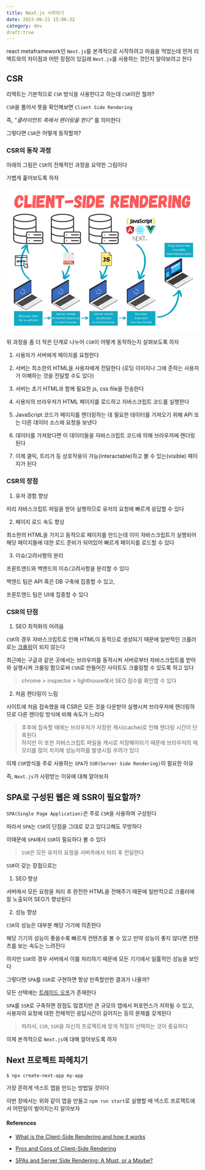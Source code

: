 ```yaml
---
title: Next.js 시작하기
date: 2023-06-21 15:06:32
category: dev
draft:true
---
```


react metaframework인 `Next.js`를 본격적으로 시작하려고 마음을 먹었는데 먼저 리엑트와의 차이점과 어떤 장점이 있길래 `Next.js`를 사용하는 것인지 알아보려고 한다

## CSR

리엑트는 기본적으로 `CSR` 방식을 사용한다고 하는데 `CSR`이란 뭘까?

`CSR`을 풀어서 뜻을 확인해보면 `Client Side Rendering`

즉, _"클라이언트 측에서 렌더링을 한다"_ 를 의미한다

그렇다면 `CSR`은 어떻게 동작할까?

### CSR의 동작 과정

아래의 그림은 `CSR`의 전체적인 과정을 요약한 그림이다

가볍게 훑어보도록 하자

![CSR 과정 요약](./images/csr.png)

위 과정을 좀 더 작은 단계로 나누어 `CSR`이 어떻게 동작하는지 살펴보도록 하자

1. 사용자가 서버에게 페이지를 요청한다

2. 서버는 최소한의 HTML을 사용자에게 전달한다
   (로딩 이미지나 그에 준하는 사용자가 이해하는 것을 전달할 수도 있다)

3. 서버는 초기 HTML과 함께 필요한 js, css file을 전송한다

4. 사용자의 브라우저가 HTML 페이지를 로드하고 자바스크립트 코드를 실행한다

5. JavaScript 코드가 페이지를 렌더링하는 데 필요한 데이터를 가져오기 위해 API 또는 다른 데이터 소스에 요청을 보낸다

6. 데이터를 가져왔다면 이 데이터들을 자바스크립트 코드에 의해 브라우저에 렌더링된다

7. 이제 클릭, 트리거 등 상호작용이 가능(interactable)하고 볼 수 있는(visible) 페이지가 된다

### CSR의 장점

1. 유저 경험 향상

미리 자바스크립트 파일을 받아 실행하므로 유저의 요청에 빠르게 응답할 수 있다

2. 페이지 로드 속도 향상

최소한의 HTML을 가지고 동적으로 페이지를 만드는데 이미 자바스크립트가 실행되어 해당 페이지들에 대한 로드 준비가 되어있어 빠르게 페이지를 로드할 수 있다

3. 이슈/고려사항의 분리

프론트엔드와 백엔드의 이슈/고려사항을 분리할 수 있다

백엔드 팀은 API 혹은 DB 구축에 집중할 수 있고,

프론트엔드 팀은 UI에 집중할 수 있다

### CSR의 단점

1. SEO 최적화의 어려움

`CSR`의 경우 자바스크립트로 인해 HTML이 동적으로 생성되기 때문에 일반적인 크롤러로는 [크롤링](https://namu.wiki/w/크롤링)이 되지 않는다

최근에는 구글과 같은 곳에서는 브라우저를 동작시켜 서버로부터 자바스크립트를 받아와 실행시켜 크롤링 함으로써 `CSR`로 만들어진 사이트도 크롤링할 수 있도록 하고 있다

> chrome > inspector > lighthouse에서 SEO 점수를 확인할 수 있다

2. 처음 렌더링이 느림

사이트에 처음 접속했을 때 CSR은 모든 것을 다운받아 실행시켜 브라우저에 렌더링하므로 다른 렌더링 방식에 비해 속도가 느리다

> 추후에 접속할 때에는 브라우저가 저장한 캐시(cache)로 인해 렌더링 시간이 단축된다
> <br />
> 하지만 이 또한 자바스크립트 파일을 캐시로 저장해야되기 때문에 브라우저의 메모리를 많이 차지해 성능저하를 발생시킬 우려가 있다

이제 `CSR`방식을 주로 사용하는 `SPA`가 `SSR(Server Side Rendering)`이 필요한 이유

즉, `Next.js`가 사랑받는 이유에 대해 알아보자

## SPA로 구성된 웹은 왜 SSR이 필요할까?

`SPA(Single Page Application)`은 주로 `CSR`을 사용하여 구성된다

따라서 `SPA`는 `CSR`의 단점을 그대로 갖고 있다고해도 무방하다

이때문에 `SPA`에서 `SSR`이 필요하다 볼 수 있다

> `SSR`은 모든 유저의 요청을 서버측에서 처리 후 전달한다

`SSR`이 갖는 장점으로는

1. SEO 향상

서버에서 모든 요청을 처리 후 완전한 HTML을 전해주기 때문에 일반적으로 크롤러에 잘 노출되어 SEO가 향상된다

2. 성능 향상

`CSR`의 성능은 대부분 해당 기기에 의존한다

해당 기기의 성능이 좋을수록 빠르게 컨텐츠를 볼 수 있고 만약 성능이 좋지 않다면 컨텐츠를 보는 속도는 느려진다

하지만 `SSR`의 경우 서버에서 이를 처리하기 때문에 모든 기기에서 일률적인 성능을 보인다

그렇다면 `SPA`를 `SSR`로 구현하면 항상 만족할만한 결과가 나올까?

모든 선택에는 [트레이드 오프](https://ko.wikipedia.org/wiki/트레이드오프)가 존재한다

`SPA`를 `SSR`로 구축하면 장점도 많겠지만 큰 규모의 앱에서 퍼포먼스가 저하될 수 있고, 사용자의 요청에 대한 전체적인 응답시간이 길어지는 등의 문제를 갖게된다

> 따라서, `CSR`, `SSR`을 자신의 프로젝트에 맞게 적절히 선택하는 것이 중요하다

이제 본격적으로 `Next.js`에 대해 알아보도록 하자

## Next 프로젝트 파헤치기

```bash
$ npx create-next-app my-app
```

가장 흔하게 넥스트 앱을 만드는 방법일 것이다

이번 장에서는 위와 같이 앱을 만들고 `npm run start`로 실행할 때 넥스트 프로젝트에서 어떤일이 벌어지는지 알아보자

#### References

- [What is the Client-Side Rendering and how it works](https://ferie.medium.com/what-is-the-client-side-rendering-and-how-it-works-c90210e2cd14)

- [Pros and Cons of Client-Side Rendering](https://www.pluralsight.com/guides/pros-and-cons-of-client-side-rendering)

- [SPAs and Server Side Rendering: A Must, or a Maybe?](https://www.dotcms.com/blog/post/spas-and-server-side-rendering-a-must-or-a-maybe)

